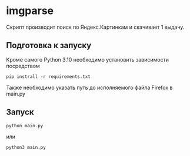 # imgparse
Скрипт производит поиск по Яндекс.Картинкам и скачивает 1 выдачу.
## Подготовка к запуску
Кроме самого Python 3.10 необходимо установить зависимости посредством
```
pip instrall -r requirements.txt
```
Также необходимо указать путь до исполняемого файла Firefox в main.py 
## Запуск
```
python main.py
```
или
```
python3 main.py
```

